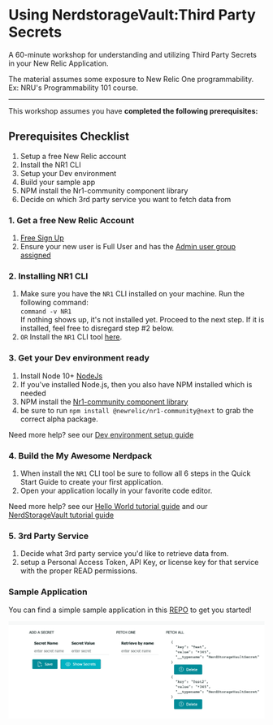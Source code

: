 # Using NerdstorageVault:Third Party Secrets

A 60-minute workshop for understanding and utilizing Third Party Secrets in your New Relic Application.

The material assumes some exposure to New Relic One programmability. Ex: NRU's Programmability 101 course.

---

This workshop assumes you have **completed the following prerequisites:**

## Prerequisites Checklist

1. Setup a free New Relic account
2. Install the NR1 CLI
3. Setup your Dev environment
4. Build your sample app
5. NPM install the Nr1-community component library
6. Decide on which 3rd party service you want to fetch data from

### 1. Get a free New Relic Account

1. [Free Sign Up](https://newrelic.com/signup)
2. Ensure your new user is Full User and has the [Admin user group assigned](https://docs.newrelic.com/docs/accounts/accounts-billing/new-relic-one-pricing-users/users-roles)

### 2. Installing NR1 CLI

1. Make sure you have the `NR1` CLI installed on your machine. Run the following command:<br> `command -v NR1` <br> If nothing shows up, it's not installed yet. Proceed to the next step. If it is installed, feel free to disregard step #2 below.
2. `OR` Install the `NR1` CLI tool [here](https://one.newrelic.com/launcher/developer-center.launcher).

### 3. Get your Dev environment ready

1. Install Node 10+ [NodeJs](https://nodejs.org/en/)
2. If you've installed Node.js, then you also have NPM installed which is needed
3. NPM install the [Nr1-community component library](https://www.npmjs.com/package/@newrelic/nr1-community/v/0.0.1-alpha.5)
4. be sure to run `npm install @newrelic/nr1-community@next` to grab the correct alpha package.

Need more help? see our [Dev environment setup guide](https://developer.newrelic.com/build-apps/set-up-dev-env)

### 4. Build the My Awesome Nerdpack

1. When install the `NR1` CLI tool be sure to follow all 6 steps in the Quick Start Guide to create your first application.
2. Open your application locally in your favorite code editor.

Need more help? see our [Hello World tutorial guide](https://developer.newrelic.com/build-apps/build-hello-world-app) and our
[NerdStorageVault tutorial guide](https://developer.newrelic.com/explore-docs/nerdstoragevault)

### 5. 3rd Party Service

1. Decide what 3rd party service you'd like to retrieve data from.
2. setup a Personal Access Token, API Key, or license key for that service with the proper READ permissions.

### Sample Application

You can find a simple sample application in this [REPO](https://github.com/jpvajda/nerddaysV1) to get you started!

![App Example](./app.png)

